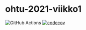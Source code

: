 # ohtu-2021-viikko1

![GitHub Actions](https://github.com/kllelndhlm/ohtu-2021-viikko1/workflows/CI/badge.svg)
[![codecov](https://codecov.io/gh/kllelndhlm/ohtu-2021-viikko1/branch/main/graph/badge.svg?token=HQX8XWSGPQ)](https://codecov.io/gh/kllelndhlm/ohtu-2021-viikko1)
